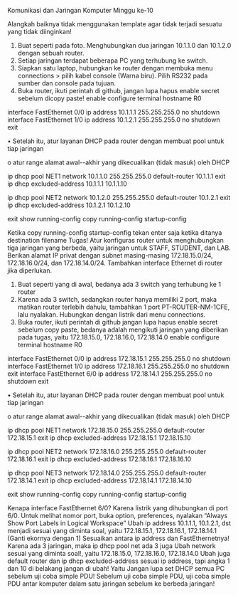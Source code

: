 Komunikasi dan Jaringan Komputer Minggu ke-10

Alangkah baiknya tidak menggunakan template agar tidak terjadi sesuatu yang tidak diinginkan!
1. Buat seperti pada foto. Menghubungkan dua jaringan 10.1.1.0 dan 10.1.2.0 dengan sebuah router.
2. Setiap jaringan terdapat beberapa PC yang terhubung ke switch.
3. Siapkan satu laptop, hubungkan ke router dengan membuka menu connections > pilih kabel console (Warna biru). Pilih RS232 pada sumber dan console pada tujuan.
4. Buka router, ikuti perintah di github, jangan lupa hapus enable secret sebelum dicopy paste!
enable
configure terminal
  hostname R0

  interface FastEthernet 0/0
    ip address 10.1.1.1 255.255.255.0
    no shutdown
  interface FastEthernet 1/0
    ip address 10.1.2.1 255.255.255.0
    no shutdown
    exit
    
•	Setelah itu, atur layanan DHCP pada router dengan membuat pool untuk tiap jaringan

  o	atur range alamat awal--akhir yang dikecualikan (tidak masuk) oleh DHCP
  
  ip dhcp pool NET1
    network 10.1.1.0 255.255.255.0
    default-router 10.1.1.1
    exit
  ip dhcp excluded-address 10.1.1.1 10.1.1.10

  ip dhcp pool NET2
    network 10.1.2.0 255.255.255.0
    default-router 10.1.2.1
    exit
  ip dhcp excluded-address 10.1.2.1 10.1.2.10

  exit
show running-config
copy running-config startup-config

Ketika copy running-config startup-config tekan enter saja ketika ditanya destination filename
Tugas!
Atur konfiguras router untuk menghubungkan tiga jaringan yang berbeda, yaitu jaringan untuk STAFF, STUDENT, dan LAB. Berikan alamat IP privat dengan subnet masing-masing 172.18.15.0/24, 172.18.16.0/24, dan 172.18.14.0/24. Tambahkan interface Ethernet di router jika diperlukan.
1. Buat seperti yang di awal, bedanya ada 3 switch yang terhubung ke 1 router 
2. Karena ada 3 switch, sedangkan router hanya memiliki 2 port, maka matikan router terlebih dahulu, tambahkan 1 port PT-ROUTER-NM-1CFE, lalu nyalakan. Hubungkan dengan listrik dari menu connections.
3. Buka router, ikuti perintah di github jangan lupa hapus enable secret sebelum copy paste, bedanya adalah mengikuti jaringan yang diberikan pada tugas, yaitu 172.18.15.0, 172.18.16.0, 172.18.14.0 
enable
configure terminal
  hostname R0

  interface FastEthernet 0/0
    ip address 172.18.15.1 255.255.255.0
    no shutdown
  interface FastEthernet 1/0
    ip address 172.18.16.1 255.255.255.0
    no shutdown
    exit
  interface FastEthernet 6/0
    ip address 172.18.14.1 255.255.255.0
    no shutdown
    exit
    
•	Setelah itu, atur layanan DHCP pada router dengan membuat pool untuk tiap jaringan

  o	atur range alamat awal--akhir yang dikecualikan (tidak masuk) oleh DHCP
  
  ip dhcp pool NET1
    network 172.18.15.0 255.255.255.0
    default-router 172.18.15.1
    exit
  ip dhcp excluded-address 172.18.15.1 172.18.15.10

  ip dhcp pool NET2
    network 172.18.16.0 255.255.255.0
    default-router 172.18.16.1
    exit
  ip dhcp excluded-address 172.18.16.1 172.18.16.10

  ip dhcp pool NET3
    network 172.18.14.0 255.255.255.0
    default-router 172.18.14.1
    exit
  ip dhcp excluded-address 172.18.14.1 172.18.14.10

  exit
show running-config
copy running-config startup-config

Kenapa interface FastEthernet 6/0? Karena listrik yang dihubungkan di port 6/0. Untuk melihat nomor port, buka option, preferences, nyalakan “Always Show Port Labels in Logical Workspace”
Ubah ip address  10.1.1.1, 10.1.2.1, dst menjadi sesuai yang diminta soal, yaitu 172.18.15.1, 172.18.16.1, 172.18.14.1 (Ganti ekornya dengan 1)
Sesuaikan antara ip address dan FastEthernetnya!
Karena ada 3 jaringan, maka ip dhcp pool net ada 3 juga 
Ubah network sesuai yang diminta soal!, yaitu 172.18.15.0, 172.18.16.0, 172.18.14.0 
Ubah juga default router dan ip dhcp excluded-address sesuai ip address, tapi angka 1 dan 10 di belakang jangan di ubah! Yaitu 
Jangan lupa set DHCP semua PC sebelum uji coba simple PDU!
Sebelum uji coba simple PDU, uji coba simple PDU antar komputer dalam satu jaringan sebelum ke berbeda jaringan!
